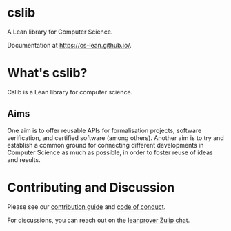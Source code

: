 # cslib

A Lean library for Computer Science.

Documentation at <https://cs-lean.github.io/>.

# What's cslib?

Cslib is a Lean library for computer science.

## Aims

One aim is to offer reusable APIs for formalisation projects, software verification, and certified software (among others).
Another aim is to try and establish a common ground for connecting different developments in Computer Science as much as possible, in order to foster reuse of ideas and results.


# Contributing and Discussion
Please see our [contribution guide](/CONTRIBUTING.md) and [code of conduct](/CODE_OF_CONDUCT.md).

For discussions, you can reach out on the [leanprover Zulip chat](https://leanprover.zulipchat.com/).
